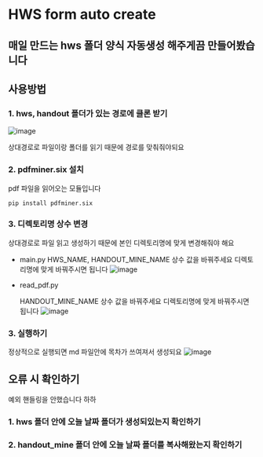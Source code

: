 # HWS form auto create



## 매일 만드는 hws 폴더 양식 자동생성 해주게끔 만들어봤습니다



## 사용방법

### 1. hws, handout 폴더가 있는 경로에 클론 받기
![image](https://user-images.githubusercontent.com/77478240/150665019-71236527-9148-4d38-bfbc-34bb61d39aca.png)

상대경로로 파일이랑 폴더를 읽기 때문에 경로를 맞춰줘야되요





### 2. pdfminer.six 설치

pdf 파일을 읽어오는 모듈입니다

```
pip install pdfminer.six
```



### 3. 디렉토리명 상수 변경

상대경로로 파일 읽고 생성하기 때문에 본인 디렉토리명에 맞게 변경해줘야 해요

- main.py
  HWS_NAME, HANDOUT_MINE_NAME 상수 값을 바꿔주세요
  디렉토리명에 맞게 바꿔주시면 됩니다
  ![image](https://user-images.githubusercontent.com/77478240/150665037-08801fee-7858-4881-876a-80e44a15c388.png)


- read_pdf.py

  HANDOUT_MINE_NAME 상수 값을 바꿔주세요
  디렉토리명에 맞게 바꿔주시면 됩니다
  ![image](https://user-images.githubusercontent.com/77478240/150665073-8d83665e-d475-4168-840e-90b6fa38d35a.png)


### 3. 실행하기
  정상적으로 실행되면 md 파일안에 목차가 쓰여져서 생성되요
  ![image](https://user-images.githubusercontent.com/77478240/150665121-52a6ab64-9e44-4783-9aaa-e7b70e758e03.png)



## 오류 시 확인하기

예외 핸들링을 안했습니다 하하

### 1. hws 폴더 안에 오늘 날짜 폴더가 생성되있는지 확인하기

### 2. handout_mine 폴더 안에 오늘 날짜 폴더를 복사해왔는지 확인하기

